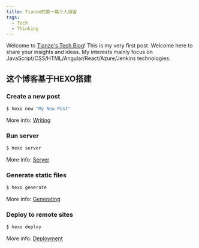 ```yaml
---
title: Tianze的第一篇个人博客
tags:
  - Tech
  - Thinking
---
```

Welcome to [Tianze's Tech Blog](https://jtzcode.github.io/)! This is my very first post. Welcome here to share your insights and ideas. My interests mainly focus on JavaScript/CSS/HTML/Angular/React/Azure/Jenkins technologies.
## 这个博客基于HEXO搭建

### Create a new post

``` bash
$ hexo new "My New Post"
```

More info: [Writing](https://hexo.io/docs/writing.html)

### Run server

``` bash
$ hexo server
```

More info: [Server](https://hexo.io/docs/server.html)

### Generate static files

``` bash
$ hexo generate
```

More info: [Generating](https://hexo.io/docs/generating.html)

### Deploy to remote sites

``` bash
$ hexo deploy
```

More info: [Deployment](https://hexo.io/docs/deployment.html)
